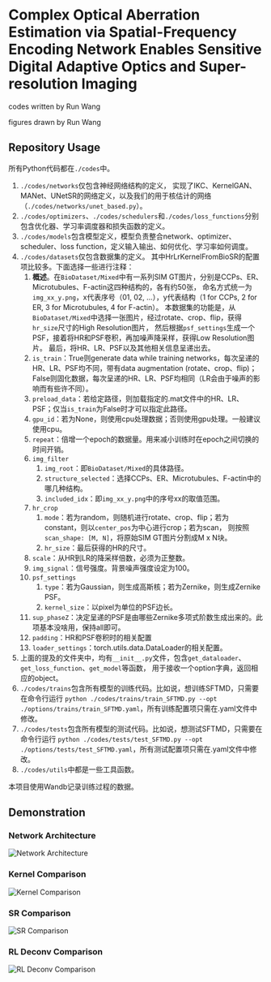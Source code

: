 # Complex Optical Aberration Estimation via Spatial-Frequency Encoding Network Enables Sensitive Digital Adaptive Optics and Super-resolution Imaging

codes written by Run Wang

figures drawn by Run Wang

## Repository Usage

所有Python代码都在`./codes`中。
1. `./codes/networks`仅包含神经网络结构的定义，
实现了IKC、KernelGAN、MANet、UNetSR的网络定义，以及我们的用于核估计的网络（`./codes/networks/unet_based.py`）。
2. `./codes/optimizers`、`./codes/schedulers`和`./codes/loss_functions`分别包含优化器、学习率调度器和损失函数的定义。
3. `./codes/models`包含模型定义，模型负责整合network、optimizer、scheduler、loss function，定义输入输出、如何优化、学习率如何调度。
4. `./codes/datasets`仅包含数据集的定义。
其中HrLrKernelFromBioSR的配置项比较多。下面选择一些进行注释：
   1. **概述**。在`BioDataset/Mixed`中有一系列SIM GT图片，分别是CCPs、ER、Microtubules、F-actin这四种结构的，各有约50张，
   命名方式统一为`img_xx_y.png`，x代表序号（01, 02, ...），y代表结构（1 for CCPs, 2 for ER, 3 for Microtubules, 4 for F-actin）。
   本数据集的功能是，从`BioDataset/Mixed`中选择一张图片，经过rotate、crop、flip，获得`hr_size`尺寸的High Resolution图片，
   然后根据`psf_settings`生成一个PSF，接着将HR和PSF卷积，再加噪声降采样，获得Low Resolution图片。
   最后，将HR、LR、PSF以及其他相关信息呈递出去。
   2. `is_train`：True则generate data while training networks，每次呈递的HR、LR、PSF均不同，带有data augmentation (rotate、crop、flip)；
   False则固化数据，每次呈递的HR、LR、PSF均相同（LR会由于噪声的影响而有些许不同）。
   3. `preload_data`：若给定路径，则加载指定的.mat文件中的HR、LR、PSF；仅当`is_train`为False时才可以指定此路径。
   4. `gpu_id`：若为None，则使用cpu处理数据；否则使用gpu处理。一般建议使用cpu。
   5. `repeat`：倍增一个epoch的数据量。用来减小训练时在epoch之间切换的时间开销。
   6. `img_filter`
      1. `img_root`：即`BioDataset/Mixed`的具体路径。
      2. `structure_selected`：选择CCPs、ER、Microtubules、F-actin中的哪几种结构。
      3. `included_idx`：即`img_xx_y.png`中的序号xx的取值范围。
   7. `hr_crop`
      1. `mode`：若为random，则随机进行rotate、crop、flip；若为constant，则以`center_pos`为中心进行crop；若为scan，
      则按照`scan_shape: [M, N]`，将原始SIM GT图片分割成M x N块。
      2. `hr_size`：最后获得的HR的尺寸。
   8. `scale`：从HR到LR的降采样倍数，必须为正整数。
   9. `img_signal`：信号强度。背景噪声强度设定为100。
   10. `psf_settings`
       1. `type`：若为Gaussian，则生成高斯核；若为Zernike，则生成Zernike PSF。
       2. `kernel_size`：以pixel为单位的PSF边长。
   11. `sup_phaseZ`：决定呈递的PSF是由哪些Zernike多项式阶数生成出来的。此项基本没啥用，保持all即可。
   12. `padding`：HR和PSF卷积时的相关配置
   13. `loader_settings`：torch.utils.data.DataLoader的相关配置。
5. 上面的提及的文件夹中，均有`__init__.py`文件，包含`get_dataloader`、`get_loss_function`、`get_model`等函数，
用于接收一个option字典，返回相应的object。
6. `./codes/trains`包含所有模型的训练代码。比如说，想训练SFTMD，只需要在命令行运行
`python ./codes/trains/train_SFTMD.py --opt ./options/trains/train_SFTMD.yaml`，所有训练配置项只需在.yaml文件中修改。
7. `./codes/tests`包含所有模型的测试代码。比如说，想测试SFTMD，只需要在命令行运行
`python ./codes/tests/test_SFTMD.py --opt ./options/tests/test_SFTMD.yaml`，所有测试配置项只需在.yaml文件中修改。
8. `./codes/utils`中都是一些工具函数。

本项目使用Wandb记录训练过程的数据。

## Demonstration

### Network Architecture

![](./figures/Network%20Architecture.png "Network Architecture")

### Kernel Comparison

![](./figures/Kernel%20Comparison.png "Kernel Comparison")

### SR Comparison

![](./figures/SR%20Comparison.png "SR Comparison")

### RL Deconv Comparison

![](./figures/RL%20Deconv%20Comparison.png "RL Deconv Comparison")
